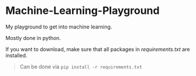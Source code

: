 # Machine-Learning-Playground
My playground to get into machine learning.

Mostly done in python.

If you want to download, make sure that all packages in *requirements.txt* are installed.
> Can be done via `pip install -r requirements.txt`
